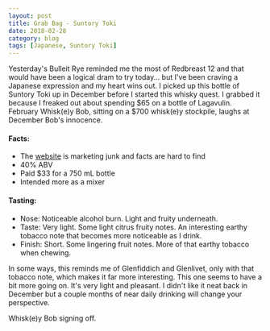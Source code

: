 ```yaml
---
layout: post
title: Grab Bag - Suntory Toki
date: 2018-02-28
category: blog
tags: [Japanese, Suntory Toki]
---
```


Yesterday's Bulleit Rye reminded me the most of Redbreast 12 and that would have been a logical dram to try today... but I've been craving a Japanese expression and my heart wins out. I picked up this bottle of Suntory Toki up in December before I started this whisky quest. I grabbed it because I freaked out about spending $65 on a bottle of Lagavulin. February Whisk(e)y Bob, sitting on a $700 whisk(e)y stockpile, laughs at December Bob's innocence.

#### Facts:

* The [website](https://www.suntorytokitime.com/home) is marketing junk and facts are hard to find
* 40% ABV
* Paid $33 for a 750 mL bottle
* Intended more as a mixer

#### Tasting:

* Nose: Noticeable alcohol burn. Light and fruity underneath.
* Taste: Very light. Some light citrus fruity notes. An interesting earthy tobacco note that becomes more noticeable as I drink.
* Finish: Short. Some lingering fruit notes. More of that earthy tobacco when chewing.

In some ways, this reminds me of Glenfiddich and Glenlivet, only with that tobacco note, which makes it far more interesting. This one seems to have a bit more going on. It's very light and pleasant. I didn't like it neat back in December but a couple months of near daily drinking will change your perspective.

Whisk(e)y Bob signing off.
